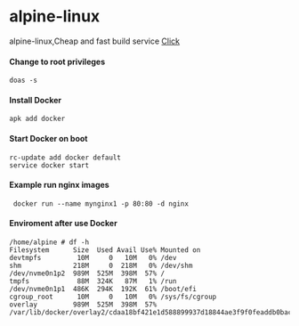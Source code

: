 # alpine-linux
alpine-linux,Cheap and fast build service <a href="https://af-south-1.console.aws.amazon.com/ec2/home#launchAmi=ami-02e81fa7058a761d2">Click</a>

#### Change to root privileges 
```
doas -s
```
#### Install Docker
```
apk add docker
```
#### Start Docker on boot
```
rc-update add docker default
service docker start
```

#### Example run nginx images

```
 docker run --name mynginx1 -p 80:80 -d nginx
```
#### Enviroment after use Docker

```
/home/alpine # df -h
Filesystem      Size  Used Avail Use% Mounted on
devtmpfs         10M     0   10M   0% /dev
shm             218M     0  218M   0% /dev/shm
/dev/nvme0n1p2  989M  525M  398M  57% /
tmpfs            88M  324K   87M   1% /run
/dev/nvme0n1p1  486K  294K  192K  61% /boot/efi
cgroup_root      10M     0   10M   0% /sys/fs/cgroup
overlay         989M  525M  398M  57% /var/lib/docker/overlay2/cdaa18bf421e1d588899937d18844ae3f9f0feaddb0bac096a472df33fefd0f6/merged
```
